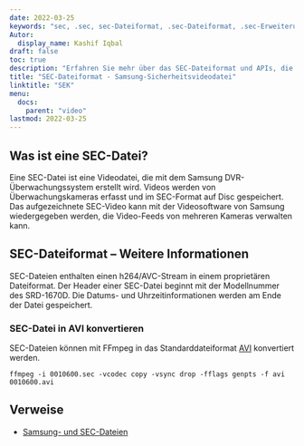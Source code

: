 ```yaml
---
date: 2022-03-25
keywords: "sec, .sec, sec-Dateiformat, .sec-Dateiformat, .sec-Erweiterung, sec-Erweiterung"
Autor:
  display_name: Kashif Iqbal
draft: false
toc: true
description: "Erfahren Sie mehr über das SEC-Dateiformat und APIs, die SEC-Dateien erstellen und öffnen können."
title: "SEC-Dateiformat - Samsung-Sicherheitsvideodatei"
linktitle: "SEK"
menu:
  docs:
    parent: "video"
lastmod: 2022-03-25
---
```


## Was ist eine SEC-Datei?

Eine SEC-Datei ist eine Videodatei, die mit dem Samsung DVR-Überwachungssystem erstellt wird. Videos werden von Überwachungskameras erfasst und im SEC-Format auf Disc gespeichert. Das aufgezeichnete SEC-Video kann mit der Videosoftware von Samsung wiedergegeben werden, die Video-Feeds von mehreren Kameras verwalten kann.

## SEC-Dateiformat – Weitere Informationen

SEC-Dateien enthalten einen h264/AVC-Stream in einem proprietären Dateiformat. Der Header einer SEC-Datei beginnt mit der Modellnummer des SRD-1670D. Die Datums- und Uhrzeitinformationen werden am Ende der Datei gespeichert.

### SEC-Datei in AVI konvertieren

SEC-Dateien können mit FFmpeg in das Standarddateiformat [AVI](/de/video/avi/) konvertiert werden.

```
ffmpeg -i 0010600.sec -vcodec copy -vsync drop -fflags genpts -f avi 0010600.avi
```

## Verweise ##

- [Samsung- und SEC-Dateien](https://spreadys.wordpress.com/2013/07/19/samsung-and-sec-files/)

